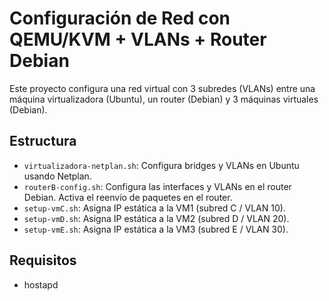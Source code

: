 # Configuración de Red con QEMU/KVM + VLANs + Router Debian

Este proyecto configura una red virtual con 3 subredes (VLANs) entre una máquina virtualizadora (Ubuntu), un router (Debian) y 3 máquinas virtuales (Debian).

## Estructura

- `virtualizadora-netplan.sh`: Configura bridges y VLANs en Ubuntu usando Netplan.
- `routerB-config.sh`: Configura las interfaces y VLANs en el router Debian. Activa el reenvío de paquetes en el router.
- `setup-vmC.sh`: Asigna IP estática a la VM1 (subred C / VLAN 10).
- `setup-vmD.sh`: Asigna IP estática a la VM2 (subred D / VLAN 20).
- `setup-vmE.sh`: Asigna IP estática a la VM3 (subred E / VLAN 30).

## Requisitos
- hostapd